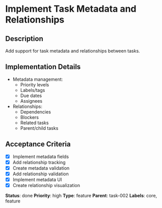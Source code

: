 # Implement Task Metadata and Relationships

## Description
Add support for task metadata and relationships between tasks.

## Implementation Details
- Metadata management:
  - Priority levels
  - Labels/tags
  - Due dates
  - Assignees
- Relationships:
  - Dependencies
  - Blockers
  - Related tasks
  - Parent/child tasks

## Acceptance Criteria
- [x] Implement metadata fields
- [x] Add relationship tracking
- [x] Create metadata validation
- [x] Add relationship validation
- [x] Implement metadata UI
- [x] Create relationship visualization

**Status**: done
**Priority**: high
**Type**: feature
**Parent**: task-002
**Labels**: core, feature 